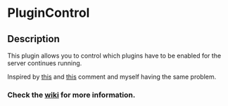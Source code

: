 # PluginControl

## Description

This plugin allows you to control which plugins have to be enabled for the server continues running.

Inspired by [this](https://github.com/PaperMC/Paper/issues/8859#issuecomment-1435905791)
and [this](https://github.com/PaperMC/Paper/pull/8108#issuecomment-1419304955) comment and myself having the same
problem.

### Check the [wiki](https://github.com/SrBedrock/PluginControl/wiki) for more information.
